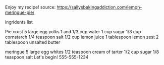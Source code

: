 Enjoy my recipe!
source: https://sallysbakingaddiction.com/lemon-meringue-pie/

ingridents list

Pie crust
5 large egg yolks
1 and 1/3 cup water
1 cup sugar
1/3 cup cornstarch
1/4 teaspoon salt
1/2 cup lemon juice
1 tablespoon lemon zest
2 tablespoon unsalted butter

meringue
5 large egg whites
1/2 teaspoon cream of tarter
1/2 cup sugar
1/8 teaspoon salt
Let's begin!
555-555-1234